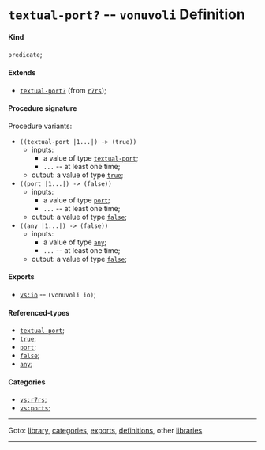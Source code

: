 

<a id='definition__vonuvoli__textual-port_3f'></a>

# `textual-port?` -- `vonuvoli` Definition


<a id='definition__vonuvoli__textual-port_3f__kind'></a>

#### Kind

`predicate`;


<a id='definition__vonuvoli__textual-port_3f__extends'></a>

#### Extends

 * [`textual-port?`](../../r7rs/definitions/textual-port_3f.md#definition__r7rs__textual-port_3f) (from [`r7rs`](../../r7rs/_index.md#library__r7rs));


<a id='definition__vonuvoli__textual-port_3f__procedure-signature'></a>

#### Procedure signature

Procedure variants:
 * `((textual-port |1...|) -> (true))`
   * inputs:
     * a value of type [`textual-port`](../../r7rs/types/textual-port.md#type__r7rs__textual-port);
     * `...` -- at least one time;
   * output: a value of type [`true`](../../r7rs/types/true.md#type__r7rs__true);
 * `((port |1...|) -> (false))`
   * inputs:
     * a value of type [`port`](../../r7rs/types/port.md#type__r7rs__port);
     * `...` -- at least one time;
   * output: a value of type [`false`](../../r7rs/types/false.md#type__r7rs__false);
 * `((any |1...|) -> (false))`
   * inputs:
     * a value of type [`any`](../../r7rs/types/any.md#type__r7rs__any);
     * `...` -- at least one time;
   * output: a value of type [`false`](../../r7rs/types/false.md#type__r7rs__false);


<a id='definition__vonuvoli__textual-port_3f__exports'></a>

#### Exports

 * [`vs:io`](../../vonuvoli/exports/vs_3a_io.md#export__vonuvoli__vs_3a_io) -- `(vonuvoli io)`;


<a id='definition__vonuvoli__textual-port_3f__referenced-types'></a>

#### Referenced-types

 * [`textual-port`](../../r7rs/types/textual-port.md#type__r7rs__textual-port);
 * [`true`](../../r7rs/types/true.md#type__r7rs__true);
 * [`port`](../../r7rs/types/port.md#type__r7rs__port);
 * [`false`](../../r7rs/types/false.md#type__r7rs__false);
 * [`any`](../../r7rs/types/any.md#type__r7rs__any);


<a id='definition__vonuvoli__textual-port_3f__categories'></a>

#### Categories

 * [`vs:r7rs`](../../vonuvoli/categories/vs_3a_r7rs.md#category__vonuvoli__vs_3a_r7rs);
 * [`vs:ports`](../../vonuvoli/categories/vs_3a_ports.md#category__vonuvoli__vs_3a_ports);

----

Goto: [library](../../vonuvoli/_index.md#library__vonuvoli), [categories](../../vonuvoli/categories/_index.md#toc__vonuvoli__categories), [exports](../../vonuvoli/exports/_index.md#toc__vonuvoli__exports), [definitions](../../vonuvoli/definitions/_index.md#toc__vonuvoli__definitions), other [libraries](../../_libraries.md#toc__libraries).

----

